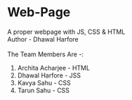# Web-Page
A proper webpage with JS, CSS &amp; HTML <BR>
Author - Dhawal Harfore <BR><BR>
The Team Members Are -: 
<OL>
  <LI>Archita Acharjee - HTML</LI>
  <LI>Dhawal Harfore - JSS</LI>
  <LI>Kavya Sahu - CSS</LI>
  <LI>Tarun Sahu - CSS</LI>
</OL>
